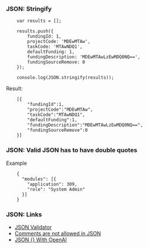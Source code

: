 ### JSON: Stringify
```
    var results = [];

    results.push({
        fundingId: 1,
        projectCode: 'MDEwMTAw',
        taskCode: 'MTAwNDQ1',
        defaultFunding: 1,
        fundingDescription: 'MDEwMTAwLzEwMDQ0NQ==',
        fundingSourceRemove: 0
    });

    console.log(JSON.stringify(results));
```
Result:
```
    [{
        "fundingId":1,
        "projectCode":"MDEwMTAw",
        "taskCode":"MTAwNDQ1",
        "defaultFunding":1,
        "fundingDescription":"MDEwMTAwLzEwMDQ0NQ==",
        "fundingSourceRemove":0
    }]
```
### JSON: Valid JSON has to have double quotes
Example

```
    {
      "modules": [{
        "application": 309,
        "role": "System Admin"
      }]
    }
```
### JSON: Links
* [JSON Validator](https://jsonlint.com/)
* [Comments are not allowed in JSON](https://stackoverflow.com/questions/244777/can-comments-be-used-in-json)
* [JSON {} With OpenAI](https://dev.to/mattlewandowski93/json-with-openai-3je9)
